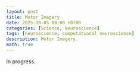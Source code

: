 ```yaml
---
layout: post
title: Motor Imagery
date: 2025-10-05 00:00 +0700
categories: [Science, Neuroscience]
tags: [neuroscience, computational neuroscience]    
description: Motor Imagery. 
math: true 
---
```


In progress. 